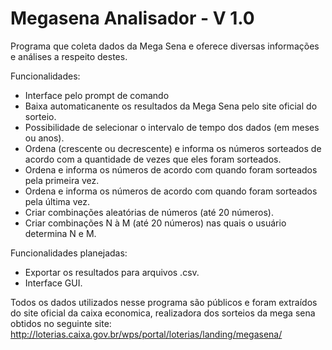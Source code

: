# Megasena Analisador - V 1.0
Programa que coleta dados da Mega Sena e oferece diversas informações e análises a respeito destes.
  
Funcionalidades:
  - Interface pelo prompt de comando
  - Baixa automaticanente os resultados da Mega Sena pelo site oficial do sorteio.
  - Possibilidade de selecionar o intervalo de tempo dos dados (em meses ou anos).
  - Ordena (crescente ou decrescente) e informa os números sorteados de acordo com a quantidade de vezes que eles foram sorteados.
  - Ordena e informa os números de acordo com quando foram sorteados pela primeira vez.
  - Ordena e informa os números de acordo com quando foram sorteados pela última vez.
  - Criar combinações aleatórias de números (até 20 números).
  - Criar combinações N à M (até 20 números) nas quais o usuário determina N e M.
  
Funcionalidades planejadas:
  - Exportar os resultados para arquivos .csv.
  - Interface GUI.

Todos os dados utilizados nesse programa são públicos e foram extraídos do site oficial da caixa economica, realizadora dos sorteios da mega sena obtidos no seguinte site: http://loterias.caixa.gov.br/wps/portal/loterias/landing/megasena/

